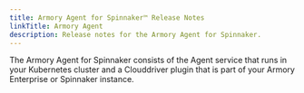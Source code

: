 ```yaml
---
title: Armory Agent for Spinnaker™ Release Notes
linkTitle: Armory Agent
description: Release notes for the Armory Agent for Spinnaker. 
---
```


The Armory Agent for Spinnaker consists of the Agent service that runs in your Kubernetes cluster and a Clouddriver plugin that is part of your Armory Enterprise or Spinnaker instance.